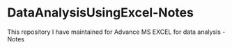 # DataAnalysisUsingExcel-Notes
This repository I have maintained for Advance MS EXCEL for data analysis - Notes
